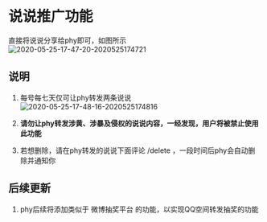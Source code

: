# 说说推广功能

直接将说说分享给phy即可，如图所示<br>
![2020-05-25-17-47-20-2020525174721](http://cdn.doeca.cc/images/2020-05-25-17-47-20-2020525174721.png)


## 说明
1. 每号每七天仅可让phy转发两条说说<br>
  ![2020-05-25-17-48-16-2020525174816](http://cdn.doeca.cc/images/2020-05-25-17-48-16-2020525174816.png)

2. **请勿让phy转发涉黄、涉暴及侵权的说说内容，一经发现，用户将被禁止使用此功能**

3. 若想删除，请在phy转发的说说下面评论 /delete ，一段时间后phy会自动删除并通知你

## 后续更新
1. phy后续将添加类似于 微博抽奖平台 的功能，以实现QQ空间转发抽奖的功能